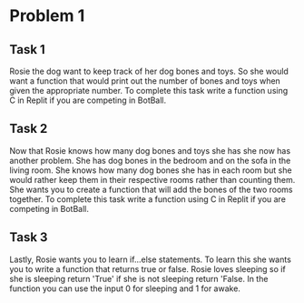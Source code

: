 # Problem 1

## Task 1
Rosie the dog want to keep track of her dog bones and toys. So she would want a function that would print out the number of bones and toys when given the appropriate number. To complete this task write a function using C in Replit if you are competing in BotBall.

## Task 2
Now that Rosie knows how many dog bones and toys she has she now has another problem. She has dog bones in the bedroom and on the sofa in the living room. She knows how many dog bones she has in each room but she would rather keep them in their respective rooms rather than counting them. She wants you to create a function that will add the bones of the two rooms together. To complete this task write a function using C in Replit if you are competing in BotBall.

## Task 3
Lastly, Rosie wants you to learn if...else statements. To learn this she wants you to write a function that returns true or false. Rosie loves sleeping so if she is sleeping return 'True' if she is not sleeping return 'False. In the function you can use the input 0 for sleeping and 1 for awake. 